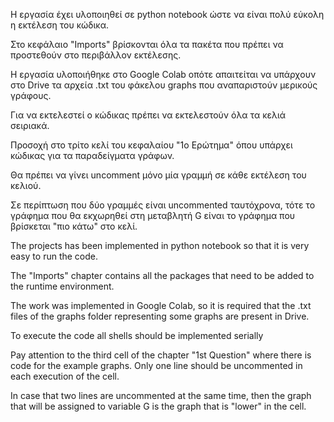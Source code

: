 Η εργασία έχει υλοποιηθεί σε python notebook ώστε να είναι πολύ εύκολη η εκτέλεση του κώδικα.

Στο κεφάλαιο "Imports" βρίσκονται όλα τα πακέτα που πρέπει να προστεθούν στο περιβάλλον εκτέλεσης.

Η εργασία υλοποιήθηκε στο Google Colab οπότε απαιτείται να υπάρχουν στο Drive τα αρχεία .txt του φάκελου graphs που αναπαριστούν μερικούς γράφους.

Για να εκτελεστεί ο κώδικας πρέπει να εκτελεστούν όλα τα κελιά σειριακά.

Προσοχή στο τρίτο κελί του κεφαλαίου "1ο Ερώτημα" όπου υπάρχει κώδικας για τα παραδείγματα γράφων. 

Θα πρέπει να γίνει uncomment μόνο μία γραμμή σε κάθε εκτέλεση του κελιού. 

Σε περίπτωση που δύο γραμμές είναι uncommented ταυτόχρονα, τότε το γράφημα που θα εκχωρηθεί στη μεταβλητή G είναι το γράφημα που βρίσκεται "πιο κάτω" στο κελί.

The projects has been implemented in python notebook so that it is very easy to run the code.

The "Imports" chapter contains all the packages that need to be added to the runtime environment.

The work was implemented in Google Colab, so it is required that the .txt files of the graphs folder representing some graphs are present in Drive.

To execute the code all shells should be implemented serially

Pay attention to the third cell of the chapter "1st Question" where there is code for the example graphs. Only one line should be uncommented in each execution of the cell.

In case that two lines are uncommented at the same time, then the graph that will be assigned to variable G is the graph that is "lower" in the cell.
